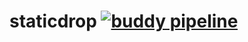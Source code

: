 # staticdrop [![buddy pipeline](https://app.buddy.works/dabio/staticdrop/pipelines/pipeline/124253/badge.svg?token=136fd3dff698543f294421936deaec04431a20a66f2764b104ad21018269f391 "buddy pipeline")](https://app.buddy.works/dabio/staticdrop/pipelines/pipeline/124253)
